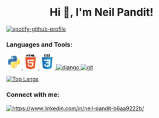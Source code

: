 <h1 align="center">Hi 👋, I'm Neil Pandit!</h1>

[![spotify-github-profile](https://spotify-github-profile.kittinanx.com/api/view?uid=91in8z8o7kg9n9s0h3niwuwey&cover_image=true&theme=novatorem&show_offline=false&background_color=121212&interchange=false&bar_color=559daa&bar_color_cover=true)](https://github.com/kittinan/spotify-github-profile)

<h3 align="left">Languages and Tools:</h3>
<p align="left"> <a href="https://www.python.org" target="_blank" rel="noreferrer"> <img src="https://raw.githubusercontent.com/devicons/devicon/master/icons/python/python-original.svg" alt="python" width="40" height="40"/> </a> <a href="https://www.w3.org/html/" target="_blank" rel="noreferrer"> <img src="https://raw.githubusercontent.com/devicons/devicon/master/icons/html5/html5-original-wordmark.svg" alt="html5" width="40" height="40"/> </a> <a href="https://www.w3schools.com/css/" target="_blank" rel="noreferrer"> <img src="https://raw.githubusercontent.com/devicons/devicon/master/icons/css3/css3-original-wordmark.svg" alt="css3" width="40" height="40"/> </a> <a href="https://www.djangoproject.com/" target="_blank" rel="noreferrer"> <img src="https://cdn.worldvectorlogo.com/logos/django.svg" alt="django" width="40" height="40"/> </a> 
<a href="https://git-scm.com/" target="_blank" rel="noreferrer"> <img src="https://www.vectorlogo.zone/logos/git-scm/git-scm-icon.svg" alt="git" width="40" height="40"/> </a>
</p>

[![Top Langs](https://github-readme-stats.vercel.app/api/top-langs/?username=ItsYaBoiNeil)](https://github.com/anuraghazra/github-readme-stats)

<h3 align="centre">Connect with me:</h3>
<p align="left">
<a href="https://linkedin.com/in/https://www.linkedin.com/in/neil-pandit-b6aa9222b/" target="blank"><img align="center" src="https://raw.githubusercontent.com/rahuldkjain/github-profile-readme-generator/master/src/images/icons/Social/linked-in-alt.svg" alt="https://www.linkedin.com/in/neil-pandit-b6aa9222b/" height="30" width="40" /></a>
</p>
